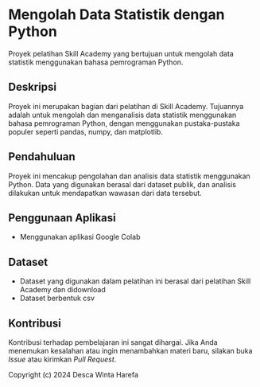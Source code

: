 # Mengolah Data Statistik dengan Python
Proyek pelatihan Skill Academy yang bertujuan untuk mengolah data statistik menggunakan bahasa pemrograman Python.


## Deskripsi
Proyek ini merupakan bagian dari pelatihan di Skill Academy. Tujuannya adalah untuk mengolah dan menganalisis data statistik menggunakan bahasa pemrograman Python, dengan menggunakan pustaka-pustaka populer seperti pandas, numpy, dan matplotlib.


## Pendahuluan
Proyek ini mencakup pengolahan dan analisis data statistik menggunakan Python. Data yang digunakan berasal dari dataset publik, dan analisis dilakukan untuk mendapatkan wawasan dari data tersebut.

## Penggunaan Aplikasi
- Menggunakan aplikasi Google Colab

## Dataset
- Dataset yang digunakan dalam pelatihan ini berasal dari pelatihan Skill Academy dan didownload
- Dataset berbentuk csv


## Kontribusi

Kontribusi terhadap pembelajaran ini sangat dihargai. Jika Anda menemukan kesalahan atau ingin menambahkan materi baru, silakan buka *Issue* atau kirimkan *Pull Request*.


Copyright (c) 2024 Desca Winta Harefa

